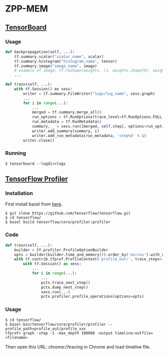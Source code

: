 # ZPP-MEM

## [TensorBoard](https://github.com/tensorflow/tensorboard)
### Usage
```python
def backpropagation(self, ...):
    tf.summary.scalar("scalar_name", scalar)
    tf.summary.histogram("histogram_name", tensor)
    tf.summary.image("image_name", image)
    # example of image: tf.reshape(weights, (1, weights.shape[0], weights.shape[1], 1))
    ...

def train(self, ...):
    with tf.Session() as sess:
        writer = tf.summary.FileWriter("logs/log_name", sess.graph)
        ...
        for i in range(...):
            ...
            merged = tf.summary.merge_all()
            run_options = tf.RunOptions(trace_level=tf.RunOptions.FULL_TRACE)
            run_metadata = tf.RunMetadata()
            summary, _ = sess.run([merged, self.step], options=run_options, run_metadata=run_metadata, ...)
            writer.add_summary(summary, i)
            writer.add_run_metadata(run_metadata, 'step%d' % i)
        writer.close()
```

### Running
`$ tensorboard --logdir=logs`

## [TensorFlow Profiler](https://github.com/tensorflow/tensorflow/tree/master/tensorflow/core/profiler)
### Installation
First install bazel from [here](https://docs.bazel.build/versions/master/bazel-overview.html).
```
$ git clone https://github.com/tensorflow/tensorflow.git
$ cd tensorflow/
$ bazel build tensorflow/core/profiler:profiler
```

### Code
```python
def train(self, ...):
    builder = tf.profiler.ProfileOptionBuilder
    opts = builder(builder.time_and_memory()).order_by('micros').with_empty_output().build()
    with tf.contrib.tfprof.ProfileContext('profile_out/', trace_steps=[], dump_steps=[]) as pctx:
        with tf.Session() as sess:
            ...
            for i in range(...):
                ...
                pctx.trace_next_step()
                pctx.dump_next_step()
                sess.run(...)
                pctx.profiler.profile_operations(options=opts)
```

### Usage
```
$ cd tensorflow/
$ bazel-bin/tensorflow/core/profiler/profiler --profile_path=profile_out/profile_xxx
tfprof> graph -step -1 -max_depth 100000 -output timeline:outfile=<filename>
```
Then open this URL: chrome://tracing in Chrome and load timeline file.
